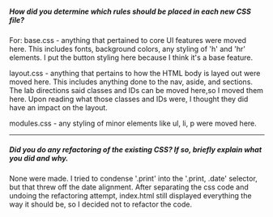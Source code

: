 ##### How did you determine which rules should be placed in each new CSS file?

For:
base.css - anything that pertained to core UI features were moved here.  This includes fonts, background colors, any styling of 'h' and 'hr' elements.  I put the button styling here because I think it's a base feature.

layout.css - anything that pertains to how the HTML body is layed out were moved here.  This includes anything done to the nav, aside, and sections.  The lab directions said classes and IDs can be moved here,so I moved them here.  Upon reading what those classes and IDs were, I thought they did have an impact on the layout.

modules.css - any styling of minor elements like ul, li, p were moved here.

---

##### Did you do any refactoring of the existing CSS? If so, briefly explain what you did and why.

None were made.  I tried to condense '.print' into the '.print, .date' selector, but that threw off the date alignment.  After separating the css code and undoing the refactoring attempt, index.html still displayed everything the way it should be, so I decided not to refactor the code.